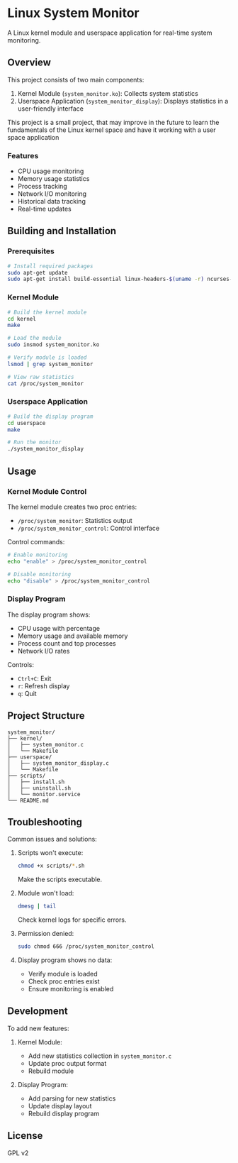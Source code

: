 # Linux System Monitor

A Linux kernel module and userspace application for real-time system monitoring.

## Overview

This project consists of two main components:
1. Kernel Module (`system_monitor.ko`): Collects system statistics
2. Userspace Application (`system_monitor_display`): Displays statistics in a user-friendly interface

This project is a small project, that may improve in the future to learn the fundamentals of the Linux kernel space and have it working with a user space application

### Features

- CPU usage monitoring
- Memory usage statistics
- Process tracking
- Network I/O monitoring
- Historical data tracking
- Real-time updates

## Building and Installation

### Prerequisites

```bash
# Install required packages
sudo apt-get update
sudo apt-get install build-essential linux-headers-$(uname -r) ncurses-dev
```

### Kernel Module

```bash
# Build the kernel module
cd kernel
make

# Load the module
sudo insmod system_monitor.ko

# Verify module is loaded
lsmod | grep system_monitor

# View raw statistics
cat /proc/system_monitor
```

### Userspace Application

```bash
# Build the display program
cd userspace
make

# Run the monitor
./system_monitor_display
```

## Usage

### Kernel Module Control

The kernel module creates two proc entries:
- `/proc/system_monitor`: Statistics output
- `/proc/system_monitor_control`: Control interface

Control commands:
```bash
# Enable monitoring
echo "enable" > /proc/system_monitor_control

# Disable monitoring
echo "disable" > /proc/system_monitor_control
```

### Display Program

The display program shows:
- CPU usage with percentage
- Memory usage and available memory
- Process count and top processes
- Network I/O rates

Controls:
- `Ctrl+C`: Exit
- `r`: Refresh display
- `q`: Quit

## Project Structure

```
system_monitor/
├── kernel/
│   ├── system_monitor.c
│   └── Makefile
├── userspace/
│   ├── system_monitor_display.c
│   └── Makefile
├── scripts/
│   ├── install.sh
│   ├── uninstall.sh
│   └── monitor.service
└── README.md
```

## Troubleshooting

Common issues and solutions:

1. Scripts won't execute:
   ```bash
   chmod +x scripts/*.sh
   ```
   Make the scripts executable.
   
2. Module won't load:
   ```bash
   dmesg | tail
   ```
   Check kernel logs for specific errors.

3. Permission denied:
   ```bash
   sudo chmod 666 /proc/system_monitor_control
   ```

4. Display program shows no data:
   - Verify module is loaded
   - Check proc entries exist
   - Ensure monitoring is enabled

## Development

To add new features:

1. Kernel Module:
   - Add new statistics collection in `system_monitor.c`
   - Update proc output format
   - Rebuild module

2. Display Program:
   - Add parsing for new statistics
   - Update display layout
   - Rebuild display program

## License

GPL v2
